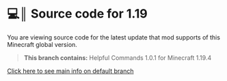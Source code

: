 # 💻║ Source code for 1.19
You are viewing source code for the latest update that mod supports of this Minecraft global version.

> **This branch contains:** Helpful Commands 1.0.1 for Minecraft 1.19.4

[Click here to see main info on default branch](https://github.com/ThatsNotM3/HelpfulCommands)
